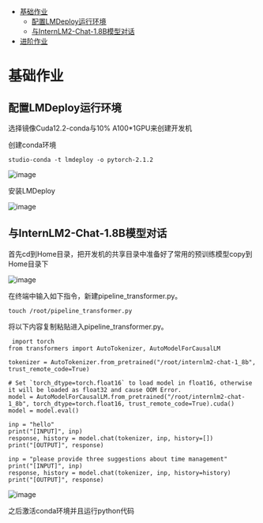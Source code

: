 - [基础作业](#基础作业)
   - [配置LMDeploy运行环境](#配置LMDeploy运行环境)
   - [与InternLM2-Chat-1.8B模型对话](#与InternLM2-Chat-1.8B模型对话)
- [进阶作业](#进阶作业)

# 基础作业

## 配置LMDeploy运行环境

选择镜像Cuda12.2-conda与10% A100*1GPU来创建开发机

创建conda环境

	studio-conda -t lmdeploy -o pytorch-2.1.2

![image](https://github.com/kalabiqlx/InternLM2-Tutorial-Assignment/assets/102224466/7cee8b7a-8ef5-4be2-a9aa-7d4e10e7d856)

安装LMDeploy

![image](https://github.com/kalabiqlx/InternLM2-Tutorial-Assignment/assets/102224466/8acd1286-8e16-4162-9390-ed62bb90736a)


## 与InternLM2-Chat-1.8B模型对话

首先cd到Home目录，把开发机的共享目录中准备好了常用的预训练模型copy到Home目录下

![image](https://github.com/kalabiqlx/InternLM2-Tutorial-Assignment/assets/102224466/d8bfabd4-b878-4473-a53d-3840cb78047f)

在终端中输入如下指令，新建pipeline_transformer.py。

	touch /root/pipeline_transformer.py
 
 将以下内容复制粘贴进入pipeline_transformer.py。
 
	 import torch
	from transformers import AutoTokenizer, AutoModelForCausalLM
	
	tokenizer = AutoTokenizer.from_pretrained("/root/internlm2-chat-1_8b", trust_remote_code=True)
	
	# Set `torch_dtype=torch.float16` to load model in float16, otherwise it will be loaded as float32 and cause OOM Error.
	model = AutoModelForCausalLM.from_pretrained("/root/internlm2-chat-1_8b", torch_dtype=torch.float16, trust_remote_code=True).cuda()
	model = model.eval()
	
	inp = "hello"
	print("[INPUT]", inp)
	response, history = model.chat(tokenizer, inp, history=[])
	print("[OUTPUT]", response)
	
	inp = "please provide three suggestions about time management"
	print("[INPUT]", inp)
	response, history = model.chat(tokenizer, inp, history=history)
	print("[OUTPUT]", response)

![image](https://github.com/kalabiqlx/InternLM2-Tutorial-Assignment/assets/102224466/07288214-7694-4ca0-ac46-cc6c7ea47d1a)

 之后激活conda环境并且运行python代码
